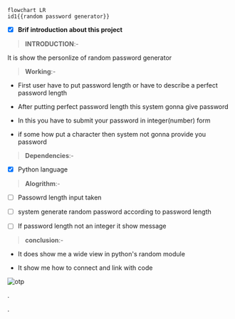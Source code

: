 ```mermaid
flowchart LR
id1{{random password generator}}
```

- [x] __Brif introduction about this project__

> **INTRODUCTION**:-

 It is show the personlize of random password generator
 
 > **Working**:- 

- First user have  to put password length or have to describe a perfect password length

- After putting perfect password length this system gonna give password

- In this you have to submit your password in integer(number) form

- if some how put a character then system not gonna provide you password


> **Dependencies**:- 

- [x] Python language


>**Alogrithm**:-

- [ ] Passowrd length input taken

- [ ] system generate random password according to password length

- [ ] If password length not an integer it show message

> **conclusion**:- 

- It does show me a wide view in python's random module

 - It show me how to connect and link with code
 
 ![otp](https://miro.medium.com/max/875/1*KDUWoSI8R4I4VKTgHtSacQ.png)


. 

. 
